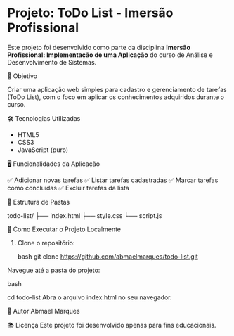 # Projeto: ToDo List - Imersão Profissional

Este projeto foi desenvolvido como parte da disciplina **Imersão Profissional: Implementação de uma Aplicação** do curso de Análise e Desenvolvimento de Sistemas.

🎯 Objetivo

Criar uma aplicação web simples para cadastro e gerenciamento de tarefas (ToDo List), com o foco em aplicar os conhecimentos adquiridos durante o curso.

🛠️ Tecnologias Utilizadas

- HTML5
- CSS3
- JavaScript (puro)

🖥️ Funcionalidades da Aplicação

✅ Adicionar novas tarefas
✅ Listar tarefas cadastradas
✅ Marcar tarefas como concluídas
✅ Excluir tarefas da lista

📂 Estrutura de Pastas

todo-list/
├── index.html
├── style.css
└── script.js

🚀 Como Executar o Projeto Localmente
1. Clone o repositório:

   bash
git clone https://github.com/abmaelmarques/todo-list.git

Navegue até a pasta do projeto:

   bash

cd todo-list
Abra o arquivo index.html no seu navegador.

📝 Autor
Abmael Marques

📚 Licença
Este projeto foi desenvolvido apenas para fins educacionais.
